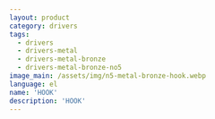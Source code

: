 ```yaml
---
layout: product
category: drivers
tags:
  - drivers
  - drivers-metal
  - drivers-metal-bronze
  - drivers-metal-bronze-no5
image_main: /assets/img/n5-metal-bronze-hook.webp
language: el
name: 'HOOK'
description: 'HOOK'
---
```

